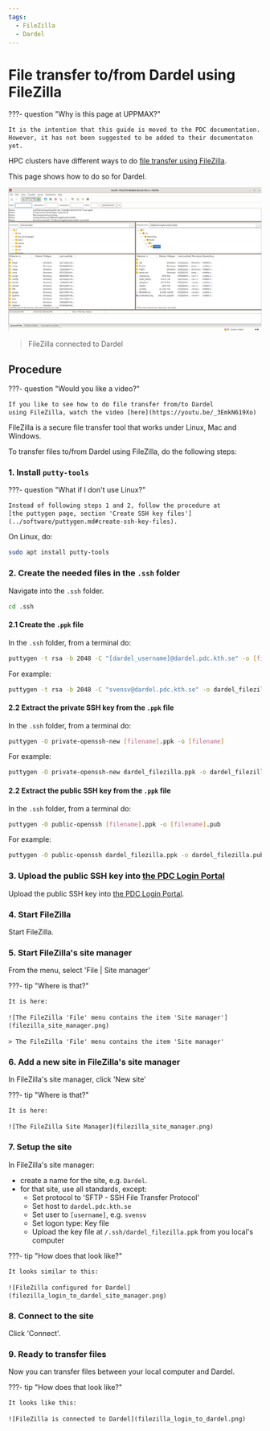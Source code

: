 ```yaml
---
tags:
  - FileZilla
  - Dardel
---
```


# File transfer to/from Dardel using FileZilla

???- question "Why is this page at UPPMAX?"

    It is the intention that this guide is moved to the PDC documentation.
    However, it has not been suggested to be added to their documentaton
    yet.

HPC clusters have different ways to do
[file transfer using FileZilla](file_transfer_using_filezilla.md).

This page shows how to do so for Dardel.

![FileZilla connected to Dardel](filezilla_login_to_dardel.png)

> FileZilla connected to Dardel

## Procedure

???- question "Would you like a video?"

    If you like to see how to do file transfer from/to Dardel
    using FileZilla, watch the video [here](https://youtu.be/_3EmkN619Xo)

FileZilla is a secure file transfer tool that works under Linux,
Mac and Windows.

To transfer files to/from Dardel using FileZilla, do
the following steps:

### 1. Install `putty-tools`

???- question "What if I don't use Linux?"

    Instead of following steps 1 and 2, follow the procedure at
    [the puttygen page, section 'Create SSH key files'](../software/puttygen.md#create-ssh-key-files).

On Linux, do:

```bash
sudo apt install putty-tools
```

### 2. Create the needed files in the `.ssh` folder

Navigate into the `.ssh` folder.

```bash
cd .ssh
```

#### 2.1 Create the `.ppk` file

In the `.ssh` folder, from a terminal do:

```bash
puttygen -t rsa -b 2048 -C "[dardel_username]@dardel.pdc.kth.se" -o [filename].ppk
```

For example:

```bash
puttygen -t rsa -b 2048 -C "svensv@dardel.pdc.kth.se" -o dardel_filezilla.ppk
```

#### 2.2 Extract the private SSH key from the `.ppk` file

In the `.ssh` folder, from a terminal do:

```bash
puttygen -O private-openssh-new [filename].ppk -o [filename]
```

For example:

```bash
puttygen -O private-openssh-new dardel_filezilla.ppk -o dardel_filezilla
```

#### 2.2 Extract the public SSH key from the `.ppk` file

In the `.ssh` folder, from a terminal do:

```bash
puttygen -O public-openssh [filename].ppk -o [filename].pub
```

For example:

```bash
puttygen -O public-openssh dardel_filezilla.ppk -o dardel_filezilla.pub
```

### 3. Upload the public SSH key into [the PDC Login Portal](https://loginportal.pdc.kth.se/)

Upload the public SSH key into [the PDC Login Portal](https://loginportal.pdc.kth.se/).

### 4. Start FileZilla

Start FileZilla.

### 5. Start FileZilla's site manager

From the menu, select 'File | Site manager'

???- tip "Where is that?"

    It is here:

    ![The FileZilla 'File' menu contains the item 'Site manager'](filezilla_site_manager.png)

    > The FileZilla 'File' menu contains the item 'Site manager'

### 6. Add a new site in FileZilla's site manager

In FileZilla's site manager, click 'New site'

???- tip "Where is that?"

    It is here:

    ![The FileZilla Site Manager](filezilla_site_manager.png)

### 7. Setup the site

In FileZilla's site manager:

- create a name for the site, e.g. `Dardel`.
- for that site, use all standards, except:
    - Set protocol to 'SFTP - SSH File Transfer Protocol'
    - Set host to `dardel.pdc.kth.se`
    - Set user to `[username]`, e.g. `svensv`
    - Set logon type: Key file
    - Upload the key file at `/.ssh/dardel_filezilla.ppk`
      from you local's computer

???- tip "How does that look like?"

    It looks similar to this:

    ![FileZilla configured for Dardel](filezilla_login_to_dardel_site_manager.png)

### 8. Connect to the site

Click 'Connect'.

### 9. Ready to transfer files

Now you can transfer files between your local computer and Dardel.

???- tip "How does that look like?"

    It looks like this:

    ![FileZilla is connected to Dardel](filezilla_login_to_dardel.png)
